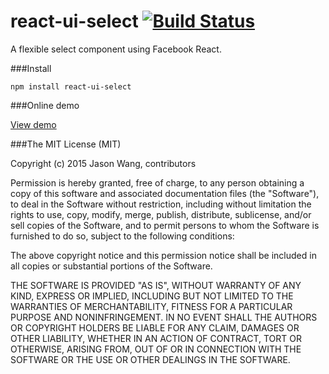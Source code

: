 # react-ui-select [![Build Status](https://travis-ci.org/WJsjtu/react-ui-select.svg?branch=master)](https://travis-ci.org/WJsjtu/react-ui-select)
A flexible select component using Facebook React.

###Install
```
npm install react-ui-select
```
###Online demo

[View demo](http://wjsjtu.github.io/react-ui-select/master/demo)

###The MIT License (MIT)

Copyright (c) 2015 Jason Wang, contributors

Permission is hereby granted, free of charge, to any person obtaining a copy
of this software and associated documentation files (the "Software"), to deal
in the Software without restriction, including without limitation the rights
to use, copy, modify, merge, publish, distribute, sublicense, and/or sell
copies of the Software, and to permit persons to whom the Software is
furnished to do so, subject to the following conditions:

The above copyright notice and this permission notice shall be included in all
copies or substantial portions of the Software.

THE SOFTWARE IS PROVIDED "AS IS", WITHOUT WARRANTY OF ANY KIND, EXPRESS OR
IMPLIED, INCLUDING BUT NOT LIMITED TO THE WARRANTIES OF MERCHANTABILITY,
FITNESS FOR A PARTICULAR PURPOSE AND NONINFRINGEMENT. IN NO EVENT SHALL THE
AUTHORS OR COPYRIGHT HOLDERS BE LIABLE FOR ANY CLAIM, DAMAGES OR OTHER
LIABILITY, WHETHER IN AN ACTION OF CONTRACT, TORT OR OTHERWISE, ARISING FROM,
OUT OF OR IN CONNECTION WITH THE SOFTWARE OR THE USE OR OTHER DEALINGS IN THE
SOFTWARE.
